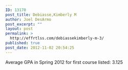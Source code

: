 ```yaml
---
ID: 13170
post_title: Debiasse,Kimberly M
author: Joel DesArmo
post_excerpt: ""
layout: post
permalink: >
  http://effrtlss.com/debiassekimberly-m-3/
published: true
post_date: 2012-11-02 20:54:25
---
```

<p>Average GPA in Spring 2012 for first course listed: 3.125</p>